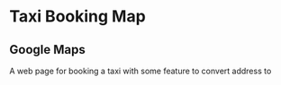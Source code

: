 # Taxi Booking Map

## Google Maps

A web page for booking a taxi with some feature to convert address to 